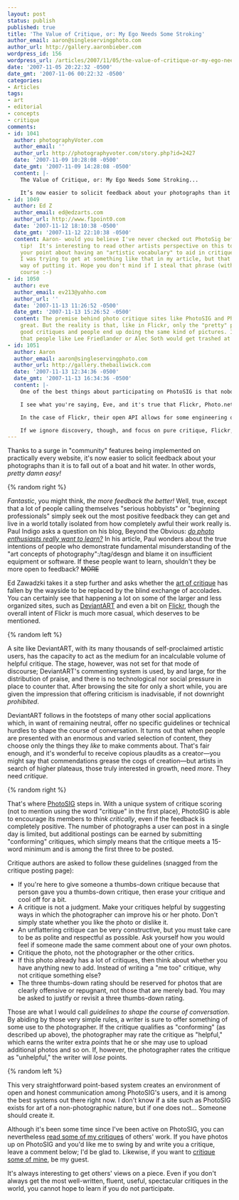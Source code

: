 ```yaml
---
layout: post
status: publish
published: true
title: 'The Value of Critique, or: My Ego Needs Some Stroking'
author_email: aaron@singleservingphoto.com
author_url: http://gallery.aaronbieber.com
wordpress_id: 156
wordpress_url: /articles/2007/11/05/the-value-of-critique-or-my-ego-needs-some-stroking/
date: '2007-11-05 20:22:32 -0500'
date_gmt: '2007-11-06 00:22:32 -0500'
categories:
- Articles
tags:
- art
- editorial
- concepts
- critique
comments:
- id: 1041
  author: photographyVoter.com
  author_email: ''
  author_url: http://photographyvoter.com/story.php?id=2427
  date: '2007-11-09 10:28:08 -0500'
  date_gmt: '2007-11-09 14:28:08 -0500'
  content: |-
    The Value of Critique, or: My Ego Needs Some Stroking...

    It’s now easier to solicit feedback about your photographs than it is to fall out of a boat and hit water. Unfortunately, comments are seldom used to give constructive criticism or to share practical knowledge. Why?...
- id: 1049
  author: Ed Z
  author_email: ed@edzarts.com
  author_url: http://www.f1point0.com
  date: '2007-11-12 18:10:38 -0500'
  date_gmt: '2007-11-12 22:10:38 -0500'
  content: Aaron- would you believe I've never checked out PhotoSig before?  great
    tip!  It's interesting to read other artists perspective on this topic-  I like
    your point about having an "artistic vocabulary" to aid in critique.  I think
    I was trying to get at something like that in my article, but that is a great
    way of putting it. Hope you don't mind if I steal that phrase (with credit of
    course :-)
- id: 1050
  author: eve
  author_email: ev213@yahho.com
  author_url: ''
  date: '2007-11-13 11:26:52 -0500'
  date_gmt: '2007-11-13 15:26:52 -0500'
  content: The premise behind photo critique sites like PhotoSIG and Photo.net is
    great. But the reality is that, like in Flickr, only the "pretty" pictures get
    good critiques and people end up doing the same kind of pictures. I'm pretty sure
    that people like Lee Friedlander or Alec Soth would get trashed at these sites.
- id: 1051
  author: Aaron
  author_email: aaron@singleservingphoto.com
  author_url: http://gallery.thebailiwick.com
  date: '2007-11-13 12:34:36 -0500'
  date_gmt: '2007-11-13 16:34:36 -0500'
  content: |-
    One of the best things about participating on PhotoSIG is that nobody really gets "trashed." It's true, people have submitted work to that site with virtually no redeeming value, and people speak their minds, but one of PhotoSIG's tenets is respect, and they _do_ enforce it.

    I see what you're saying, Eve, and it's true that Flickr, Photo.net, DeviantArt, and other "simple" comment-based sites foster a groupthink environment where the strongest signals come from the least controversial and most-liked work overall, rather than from the "long tail" of very good work appreciated only by a choice few.

    In the case of Flickr, their open API allows for some engineering of that behavior. Tools such as [Flickr DNA](http://bighugelabs.com/flickr/dna).php show how a little bit of outside data mining can help you find things you wouldn't normally see by surfing the popularity charts as measured by Flickr.

    If we ignore discovery, though, and focus on pure critique, Flickr, Photo.net, and DeviantArt seldom deliver the volume of usable critique that PhotoSIG does simply because of the simple comment system they have in place. You will see a lot of new and amazing work happening on PhotoSIG every day.
---
```

Thanks to a surge in "community" features being implemented on
practically every website, it's now easier to solicit feedback about
your photographs than it is to fall out of a boat and hit water. In
other words, _pretty damn easy!_

{% random right %}

_Fantastic_, you might think, _the more feedback the better!_ Well,
true, except that a lot of people calling themselves "serious hobbyists"
or "beginning professionals" simply seek out the most positive feedback
they can get and live in a world totally isolated from how completely
awful their work really is. Paul Indigo asks a question on his blog,
Beyond the Obvious: [_do photo enthusiasts really want to
learn?_](http://paulindigo.blogspot.com/2007/11/do-photo-enthusiasts-really-want-to.html)
In his article, Paul wonders about the true intentions of people who
demonstrate fundamental misunderstanding of the "art concepts of
photography":/tag/desgn and blame it on insufficient equipment or
software. If these people want to learn, shouldn't they be more open to
feedback? ~~MORE~~

Ed Zawadzki takes it a step further and asks whether the [art of
critique](http://www.f1point0.com/2007/11/02/the-art-of-the-critique) has
fallen by the wayside to be replaced by the blind exchange of accolades.
You can certainly see that happening a lot on some of the larger and
less organized sites, such as [DeviantART](http://www.deviantart.com) and
even a bit on [Flickr](http://www.flickr.com), though the overall intent
of Flickr is much more casual, which deserves to be mentioned.

{% random left %}

A site like DeviantART, with its many thousands of self-proclaimed
artistic users, has the capacity to act as the medium for an
incalculable volume of helpful critique. The stage, however, was not set
for that mode of discourse; DeviantART's commenting system is used, by
and large, for the distribution of praise, and there is no technological
nor social pressure in place to counter that. After browsing the site
for only a short while, you are given the impression that offering
criticism is inadvisable, if not downright _prohibited_.

DeviantART follows in the footsteps of many other social applications
which, in want of remaining neutral, offer no specific guidelines or
technical hurdles to shape the course of conversation. It turns out that
when people are presented with an enormous and varied selection of
content, they choose only the things they _like_ to make comments
about. That's fair enough, and it's wonderful to receive copious
plaudits as a creator—you might say that commendations grease the cogs
of creation—but artists in search of higher plateaus, those truly
interested in growth, need _more_. They need _critique_.

{% random right %}

That's where [PhotoSIG](http://www.photosig.com) steps in. With a unique
system of critique scoring (not to mention using the word "critique" in
the first place), PhotoSIG is able to encourage its members to _think
critically_, even if the feedback is completely positive. The number of
photographs a user can post in a single day is limited, but additional
postings can be earned by submitting "conforming" critiques, which
simply means that the critique meets a 15-word minimum and is among the
first three to be posted.

Critique authors are asked to follow these guidelines (snagged from the
critique posting page):

* If you're here to give someone a thumbs-down critique because that
person gave you a thumbs-down critique, then erase your critique and
cool off for a bit.
 * A critique is not a judgment. Make your critiques helpful by
suggesting ways in which the photographer can improve his or her photo.
Don't simply state whether you like the photo or dislike it.
 * An unflattering critique can be very constructive, but you must take
care to be as polite and respectful as possible. Ask yourself how you
would feel if someone made the same comment about one of your own
photos.
 * Critique the photo, not the photographer or the other critics.
 * If this photo already has a lot of critiques, then think about
whether you have anything new to add. Instead of writing a "me too"
critique, why not critique something else?
 * The three thumbs-down rating should be reserved for photos that are
clearly offensive or repugnant, not those that are merely bad. You may
be asked to justify or revisit a three thumbs-down rating.

Those are what I would call _guidelines to shape the course of
conversation_. By abiding by those very simple rules, a writer is sure
to offer something of some use to the photographer. If the critique
qualifies as "conforming" (as described up above), the photographer may
rate the critique as "helpful," which earns the writer extra _points_
that he or she may use to upload additional photos and so on. If,
however, the photographer rates the critique as "unhelpful," the writer
will _lose_ points.

{% random left %}

This very straightforward point-based system creates an environment of
open and honest communication among PhotoSIG's users, and it is among
the best systems out there right now. I don't know if a site such as
PhotoSIG exists for art of a non-photographic nature, but if one does
not... Someone should create it.

Although it's been some time since I've been active on PhotoSIG, you can
nevertheless [read some of my
critiques](http://www.photosig.com/go/users/userphotocritiques?id=146708)
of others' work. If you have photos up on PhotoSIG and you'd like me to
swing by and write you a critique, leave a comment below; I'd be glad
to. Likewise, if you want to [critique some of
mine](http://www.photosig.com/go/users/userphotos?id=146708), be my
guest.

It's always interesting to get others' views on a piece. Even if you
don't always get the most well-written, fluent, useful, spectacular
critiques in the world, you cannot hope to learn if you do not
participate.
